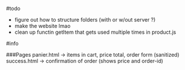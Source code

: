 #todo

- figure out how to structure folders (with or w/out server ?)
- make the website lmao
- clean up functin getItem that gets used multiple times in product.js


#info

###Pages
panier.html -> items in cart, price total, order form (sanitized)
success.html -> confirmation of order (shows price and order-id)

